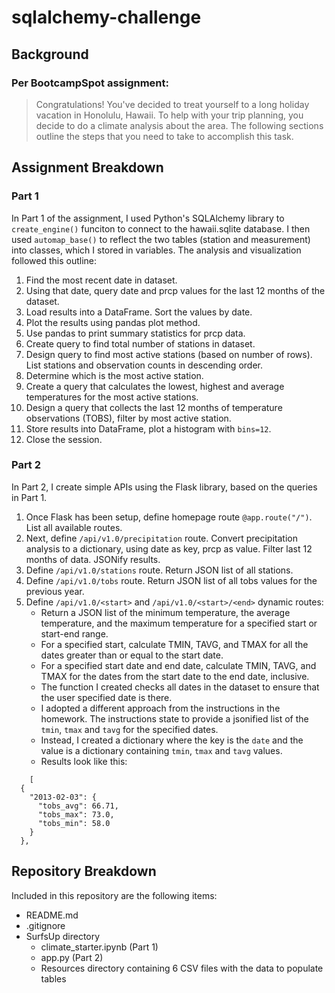# sqlalchemy-challenge
## Background
### Per BootcampSpot assignment:
> Congratulations! You've decided to treat yourself to a long holiday vacation in Honolulu, Hawaii. To help with your trip planning, you decide to do a climate analysis about the area. The following sections outline the steps that you need to take to accomplish this task.

## Assignment Breakdown
### Part 1
In Part 1 of the assignment, I used Python's SQLAlchemy library to `create_engine()` funciton to connect to the hawaii.sqlite database. I then used `automap_base()` to reflect the two tables (station and measurement) into classes, which I stored in variables. The analysis and visualization followed this outline:

1. Find the most recent date in dataset.
2. Using that date, query date and prcp values for the last 12 months of the dataset.
3. Load results into a DataFrame. Sort the values by date.
4. Plot the results using pandas plot method.
5. Use pandas to print summary statistics for prcp data.
6. Create query to find total number of stations in dataset.
7. Design query to find most active stations (based on number of rows). List stations and observation counts in descending order.
8. Determine which is the most active station.
9. Create a query that calculates the lowest, highest and average temperatures for the most active stations.
10. Design a query that collects the last 12 months of temperature observations (TOBS), filter by most active station.
11. Store results into DataFrame, plot a histogram with `bins=12`.
12. Close the session.

### Part 2
In Part 2, I create simple APIs using the Flask library, based on the queries in Part 1.

1. Once Flask has been setup, define homepage route `@app.route("/")`. List all available routes.
2. Next, define `/api/v1.0/precipitation` route. Convert precipitation analysis to a dictionary, using date as key, prcp as value. Filter last 12 months of data. JSONify results.
3. Define `/api/v1.0/stations` route. Return JSON list of all stations.
4. Define `/api/v1.0/tobs` route. Return JSON list of all tobs values for the previous year.
5. Define `/api/v1.0/<start>` and `/api/v1.0/<start>/<end>` dynamic routes:
    - Return a JSON list of the minimum temperature, the average temperature, and the maximum temperature for a specified start or start-end range.
    - For a specified start, calculate TMIN, TAVG, and TMAX for all the dates greater than or equal to the start date.
    - For a specified start date and end date, calculate TMIN, TAVG, and TMAX for the dates from the start date to the end date, inclusive.
    - The function I created checks all dates in the dataset to ensure that the user specified date is there.
    - I adopted a different approach from the instructions in the homework. The instructions state to provide a jsonified list of the `tmin`, `tmax` and `tavg` for the specified dates.
    - Instead, I created a dictionary where the key is the `date` and the value is a dictionary containing `tmin`, `tmax` and `tavg` values.
    - Results look like this:
~~~
    [
  {
    "2013-02-03": {
      "tobs_avg": 66.71,
      "tobs_max": 73.0,
      "tobs_min": 58.0
    }
  },
~~~

## Repository Breakdown
Included in this repository are the following items:
  - README.md
  - .gitignore
  - SurfsUp directory
    - climate_starter.ipynb (Part 1)
    - app.py (Part 2)
    - Resources directory containing 6 CSV files with the data to populate tables